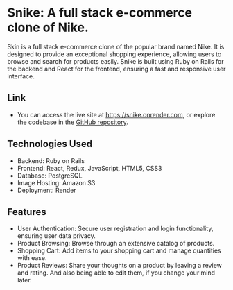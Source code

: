 # Snike: A full stack e-commerce clone of Nike.

Skin is a full stack e-commerce clone of the popular brand named Nike. It is designed to provide an exceptional shopping experience, allowing users to browse and search for products easily. Snike is built using Ruby on Rails for the backend and React for the frontend, ensuring a fast and responsive user interface. 

## Link

* You can access the live site at https://snike.onrender.com, or explore the codebase in the [GitHub repository](https://github.com/ahmedrazi-glitch/snike.git).

## Technologies Used
* Backend: Ruby on Rails
* Frontend: React, Redux, JavaScript, HTML5, CSS3
* Database: PostgreSQL
* Image Hosting: Amazon S3
* Deployment: Render

## Features

* User Authentication: Secure user registration and login functionality, ensuring user data privacy.
* Product Browsing: Browse through an extensive catalog of products.
* Shopping Cart: Add items to your shopping cart and manage quantities with ease.
* Product Reviews: Share your thoughts on a product by leaving a review and rating. And also being able to edit them, if you change your mind later.

  

  
